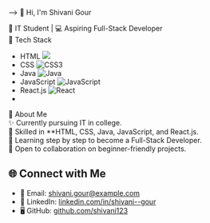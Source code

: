 
-->
 👋 Hi, I'm Shivani Gour 

🌟 IT Student | 💻 Aspiring Full-Stack Developer  
🚀 Tech Stack  
-  HTML <img src="https://img.icons8.com/color/25/000000/html-5.png"/> 
-  CSS ![CSS3](https://img.icons8.com/color/25/000000/css3.png)  
-  Java ![Java](https://img.icons8.com/color/25/000000/java-coffee-cup-logo.png)  
-  JavaScript ![JavaScript](https://img.icons8.com/color/25/000000/javascript.png)  
- React.js ![React](https://img.icons8.com/color/25/000000/react-native.png)
- 
 📌 About Me  
✨ Currently pursuing IT in college.  
🚀 Skilled in **HTML, CSS, Java, JavaScript, and React.js.  
📖 Learning step by step to become a Full-Stack Developer.  
🤝 Open to collaboration on beginner-friendly projects.  
## 🌐 Connect with Me  
- 📧 Email: [shivani.gour@example.com](mailto:shivani.gour@example.com)  
- 💼 LinkedIn: [linkedin.com/in/shivani--gour](https://www.linkedin.com/in/shivani--gour)  
- 🖥️ GitHub: [github.com/shivani123](https://github.com/shivani123)  
